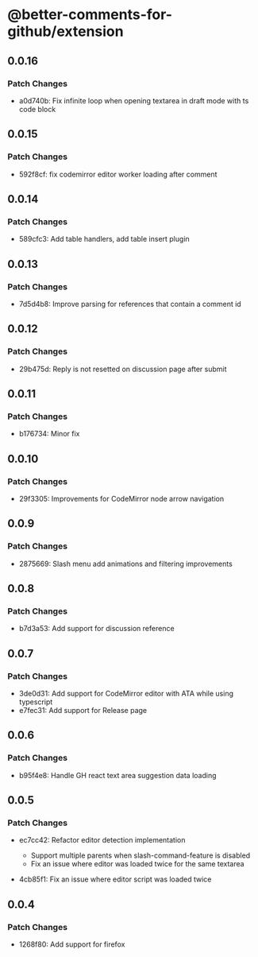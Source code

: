 # @better-comments-for-github/extension

## 0.0.16

### Patch Changes

- a0d740b: Fix infinite loop when opening textarea in draft mode with ts code block

## 0.0.15

### Patch Changes

- 592f8cf: fix codemirror editor worker loading after comment

## 0.0.14

### Patch Changes

- 589cfc3: Add table handlers, add table insert plugin

## 0.0.13

### Patch Changes

- 7d5d4b8: Improve parsing for references that contain a comment id

## 0.0.12

### Patch Changes

- 29b475d: Reply is not resetted on discussion page after submit

## 0.0.11

### Patch Changes

- b176734: Minor fix

## 0.0.10

### Patch Changes

- 29f3305: Improvements for CodeMirror node arrow navigation

## 0.0.9

### Patch Changes

- 2875669: Slash menu add animations and filtering improvements

## 0.0.8

### Patch Changes

- b7d3a53: Add support for discussion reference

## 0.0.7

### Patch Changes

- 3de0d31: Add support for CodeMirror editor with ATA while using typescript
- e7fec31: Add support for Release page

## 0.0.6

### Patch Changes

- b95f4e8: Handle GH react text area suggestion data loading

## 0.0.5

### Patch Changes

- ec7cc42: Refactor editor detection implementation
  - Support multiple parents when slash-command-feature is disabled
  - Fix an issue where editor was loaded twice for the same textarea

- 4cb85f1: Fix an issue where editor script was loaded twice

## 0.0.4

### Patch Changes

- 1268f80: Add support for firefox
